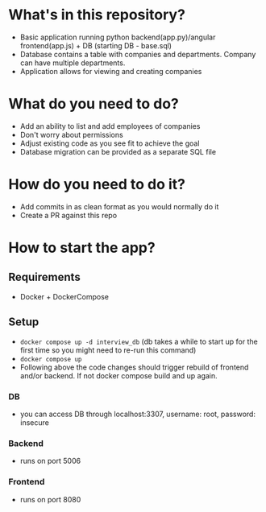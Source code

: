 # What's in this repository?
- Basic application running python backend(app.py)/angular frontend(app.js) + DB (starting DB - base.sql)
- Database contains a table with companies and departments. Company can have multiple departments.
- Application allows for viewing and creating companies

# What do you need to do?
- Add an ability to list and add employees of companies
- Don't worry about permissions
- Adjust existing code as you see fit to achieve the goal
- Database migration can be provided as a separate SQL file

# How do you need to do it?
- Add commits in as clean format as you would normally do it
- Create a PR against this repo

# How to start the app?
## Requirements
- Docker + DockerCompose

## Setup
- `docker compose up -d interview_db` (db takes a while to start up for the first time so you might need to re-run this command)
- `docker compose up`
- Following above the code changes should trigger rebuild of frontend and/or backend. If not docker compose build and up again.

### DB
- you can access DB through localhost:3307, username: root, password: insecure

### Backend
- runs on port 5006

### Frontend
- runs on port 8080